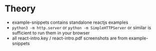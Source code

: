 # Theory

* example-snippets contains standalone reactjs examples
* `python3 -m http.server` or `python -m SimpleHTTPServer` or similar is sufficient to run them in your browser
* all react-intro.key / react-intro.pdf screenshots are from example-snippets 
